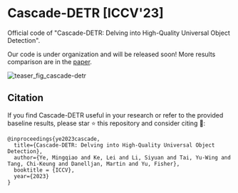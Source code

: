 # Cascade-DETR [ICCV'23]

Official code of "Cascade-DETR: Delving into High-Quality Universal Object Detection".

Our code is under organization and will be released soon! More results comparison are in the [paper](https://arxiv.org/abs/2307.11035).

![teaser_fig_cascade-detr](https://github.com/SysCV/cascade-detr/assets/17427852/a160d3b1-c5f6-4672-83e2-30ecc0e0d440)

Citation
---------------
If you find Cascade-DETR useful in your research or refer to the provided baseline results, please star :star: this repository and consider citing :pencil::

```
@inproceedings{ye2023cascade,
  title={Cascade-DETR: Delving into High-Quality Universal Object Detection},
  author={Ye, Mingqiao and Ke, Lei and Li, Siyuan and Tai, Yu-Wing and Tang, Chi-Keung and Danelljan, Martin and Yu, Fisher},
  booktitle = {ICCV},
  year={2023}
}
```
